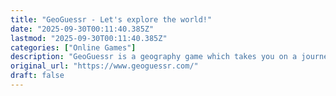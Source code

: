 ```yaml
---
title: "GeoGuessr - Let's explore the world!"
date: "2025-09-30T00:11:40.385Z"
lastmod: "2025-09-30T00:11:40.385Z"
categories: ["Online Games"]
description: "GeoGuessr is a geography game which takes you on a journey around the world and challenges your ability to recognize your surroundings."
original_url: "https://www.geoguessr.com/"
draft: false
---
```

